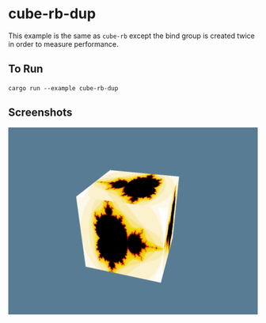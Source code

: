 # cube-rb-dup

This example is the same as `cube-rb` except the bind group is created twice in order to measure
performance.

## To Run

```
cargo run --example cube-rb-dup
```

## Screenshots

![Cube-RB-Dup example](./screenshot.png)
